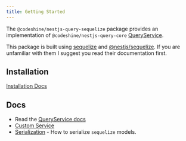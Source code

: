 ```yaml
---
title: Getting Started
---
```


The `@codeshine/nestjs-query-sequelize` package provides an implementation of `@codeshine/nestjs-query-core` [QueryService](../../concepts/services.md).

This package is built using [sequelize](https://sequelize.org/) and [@nestjs/sequelize](https://docs.nestjs.com/techniques/database#sequelize-integration). If you are unfamiliar with them I suggest you read their documentation first.

## Installation

[Installation Docs](../../introduction/install.md#nestjs-queryquery-sequelize)

## Docs

- Read the [QueryService docs](../services.mdx)
- [Custom Service](./custom-service.md)
- [Serialization](./serialization.md) - How to serialize `sequelize` models.
